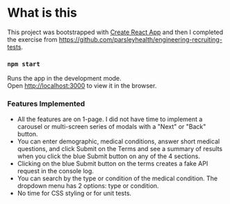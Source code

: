 # What is this

This project was bootstrapped with [Create React App](https://github.com/facebook/create-react-app) and then I completed the exercise from https://github.com/parsleyhealth/engineering-recruiting-tests.

### `npm start`

Runs the app in the development mode.\
Open [http://localhost:3000](http://localhost:3000) to view it in the browser.

### Features Implemented
* All the features are on 1-page. I did not have time to implement a carousel or multi-screen series of modals with a "Next" or "Back" button.
* You can enter demographic, medical conditions, answer short medical questions, and click Submit on the Terms and see a summary of results when you click the blue Submit button on any of the 4 sections.
* Clicking on the blue Submit button on the terms creates a fake API request in the console log. 
* You can search by the type or condition of the medical condition. The dropdown menu has 2 options: type or condition.
* No time for CSS styling or for unit tests.